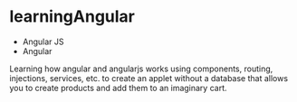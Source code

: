 # learningAngular

- Angular JS
- Angular

Learning how angular and angularjs works using components, routing, injections, services, etc. to create an applet without a database that allows you to create products and add them to an imaginary cart.
